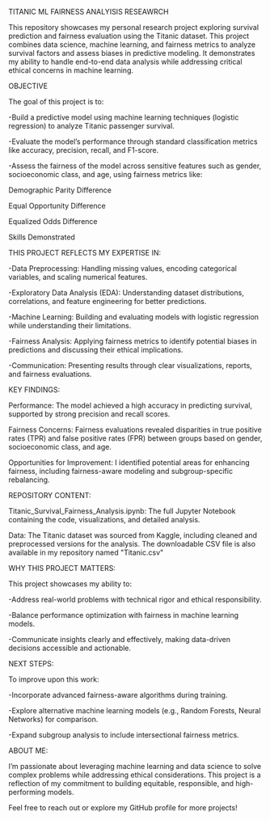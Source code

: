 TITANIC ML FAIRNESS ANALYISIS RESEAWRCH


This repository showcases my personal research project exploring survival prediction and fairness evaluation using the Titanic dataset. This project combines data science, machine learning, and fairness metrics to analyze survival factors and assess biases in predictive modeling. It demonstrates my ability to handle end-to-end data analysis while addressing critical ethical concerns in machine learning.

OBJECTIVE

The goal of this project is to:

-Build a predictive model using machine learning techniques (logistic regression) to analyze Titanic passenger survival.


-Evaluate the model’s performance through standard classification metrics like accuracy, precision, recall, and F1-score.


-Assess the fairness of the model across sensitive features such as gender, socioeconomic class, and age, using fairness metrics like:


  Demographic Parity Difference


  Equal Opportunity Difference


  Equalized Odds Difference


  Skills Demonstrated


THIS PROJECT REFLECTS MY EXPERTISE IN:

-Data Preprocessing: Handling missing values, encoding categorical variables, and scaling numerical features.


-Exploratory Data Analysis (EDA): Understanding dataset distributions, correlations, and feature engineering for better predictions.


-Machine Learning: Building and evaluating models with logistic regression while understanding their limitations.


-Fairness Analysis: Applying fairness metrics to identify potential biases in predictions and discussing their ethical implications.


-Communication: Presenting results through clear visualizations, reports, and fairness evaluations.



KEY FINDINGS:

Performance: The model achieved a high accuracy in predicting survival, supported by strong precision and recall scores.


Fairness Concerns: Fairness evaluations revealed disparities in true positive rates (TPR) and false positive rates (FPR) between groups based on gender, socioeconomic class, and age.


Opportunities for Improvement: I identified potential areas for enhancing fairness, including fairness-aware modeling and subgroup-specific rebalancing.



REPOSITORY CONTENT:

Titanic_Survival_Fairness_Analysis.ipynb: The full Jupyter Notebook containing the code, visualizations, and detailed analysis.


Data: The Titanic dataset was sourced from Kaggle, including cleaned and preprocessed versions for the analysis. The downloadable CSV file is also available in my repository named "Titanic.csv"



WHY THIS PROJECT MATTERS:

This project showcases my ability to:


-Address real-world problems with technical rigor and ethical responsibility.


-Balance performance optimization with fairness in machine learning models.


-Communicate insights clearly and effectively, making data-driven decisions accessible and actionable.



NEXT STEPS:


To improve upon this work:


-Incorporate advanced fairness-aware algorithms during training.


-Explore alternative machine learning models (e.g., Random Forests, Neural Networks) for comparison.


-Expand subgroup analysis to include intersectional fairness metrics.



ABOUT ME:

I’m passionate about leveraging machine learning and data science to solve complex problems while addressing ethical considerations. This project is a reflection of my commitment to building equitable, responsible, and high-performing models.

Feel free to reach out or explore my GitHub profile for more projects!
